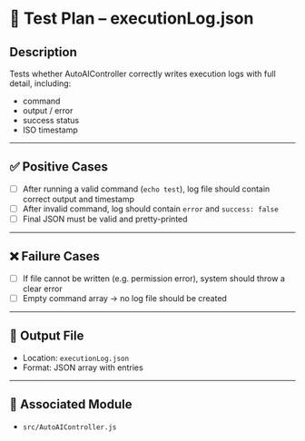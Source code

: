 # 🧾 Test Plan – executionLog.json

## Description
Tests whether AutoAIController correctly writes execution logs with full detail, including:
- command
- output / error
- success status
- ISO timestamp

---

## ✅ Positive Cases

- [ ] After running a valid command (`echo test`), log file should contain correct output and timestamp
- [ ] After invalid command, log should contain `error` and `success: false`
- [ ] Final JSON must be valid and pretty-printed

---

## ❌ Failure Cases

- [ ] If file cannot be written (e.g. permission error), system should throw a clear error
- [ ] Empty command array → no log file should be created

---

## 📂 Output File

- Location: `executionLog.json`
- Format: JSON array with entries

---

## 🧪 Associated Module

- `src/AutoAIController.js`
